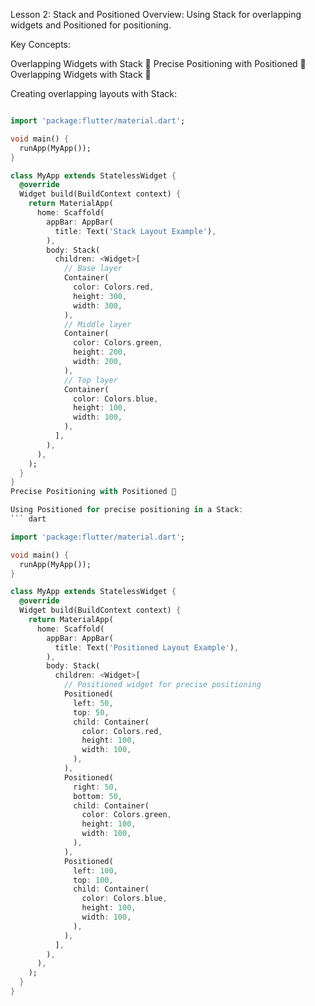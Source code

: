 Lesson 2: Stack and Positioned
Overview: Using Stack for overlapping widgets and Positioned for positioning.

Key Concepts:

Overlapping Widgets with Stack 🎨
Precise Positioning with Positioned 📍
Overlapping Widgets with Stack 🎨

Creating overlapping layouts with Stack:
``` dart

import 'package:flutter/material.dart';

void main() {
  runApp(MyApp());
}

class MyApp extends StatelessWidget {
  @override
  Widget build(BuildContext context) {
    return MaterialApp(
      home: Scaffold(
        appBar: AppBar(
          title: Text('Stack Layout Example'),
        ),
        body: Stack(
          children: <Widget>[
            // Base layer
            Container(
              color: Colors.red,
              height: 300,
              width: 300,
            ),
            // Middle layer
            Container(
              color: Colors.green,
              height: 200,
              width: 200,
            ),
            // Top layer
            Container(
              color: Colors.blue,
              height: 100,
              width: 100,
            ),
          ],
        ),
      ),
    );
  }
}
Precise Positioning with Positioned 📍

Using Positioned for precise positioning in a Stack:
``` dart

import 'package:flutter/material.dart';

void main() {
  runApp(MyApp());
}

class MyApp extends StatelessWidget {
  @override
  Widget build(BuildContext context) {
    return MaterialApp(
      home: Scaffold(
        appBar: AppBar(
          title: Text('Positioned Layout Example'),
        ),
        body: Stack(
          children: <Widget>[
            // Positioned widget for precise positioning
            Positioned(
              left: 50,
              top: 50,
              child: Container(
                color: Colors.red,
                height: 100,
                width: 100,
              ),
            ),
            Positioned(
              right: 50,
              bottom: 50,
              child: Container(
                color: Colors.green,
                height: 100,
                width: 100,
              ),
            ),
            Positioned(
              left: 100,
              top: 100,
              child: Container(
                color: Colors.blue,
                height: 100,
                width: 100,
              ),
            ),
          ],
        ),
      ),
    );
  }
}
